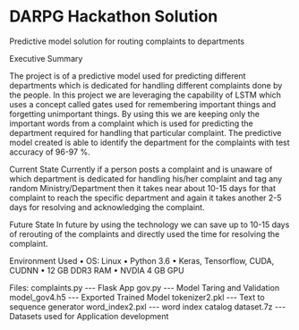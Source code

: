 # DARPG Hackathon Solution
Predictive model solution for routing complaints to departments

 
Executive Summary

The project is of a predictive model used for predicting different departments which is dedicated for handling different complaints done by the people. In this project we are leveraging the capability of LSTM which uses a concept called gates used for remembering important things and forgetting unimportant things. By using this we are keeping only the important words from a complaint which is used for predicting the department required for handling that particular complaint. The predictive model created is able to identify the department for the complaints with test accuracy of 96-97 %.

Current State
Currently if a person posts a complaint and is unaware of which department is dedicated for handling his/her complaint and tag any random Ministry/Department then it takes near about 10-15 days for that complaint to reach the specific department and again it takes another 2-5 days for resolving and acknowledging the complaint.

Future State
In future by using the technology we can save up to 10-15 days of rerouting of the complaints and directly used the time for resolving the complaint.

Environment Used
•	OS: Linux
•	Python 3.6
•	Keras, Tensorflow, CUDA, CUDNN
•	12 GB DDR3 RAM
•	NVDIA 4 GB GPU


Files:
complaints.py --- Flask App
gov.py  --- Model Taring and Validation
model_gov4.h5 --- Exported Trained Model
tokenizer2.pkl --- Text to sequence generator
word_index2.pxl --- word index catalog
dataset.7z --- Datasets used for Application development
